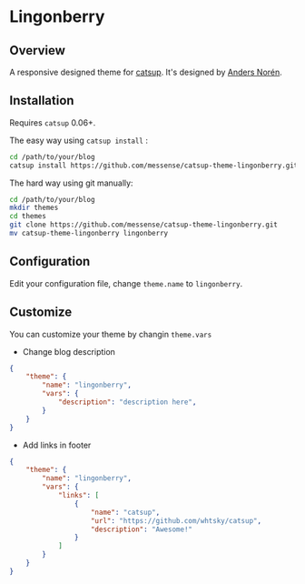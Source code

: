 Lingonberry
===============

## Overview

A responsive designed theme for [catsup](https://github.com/whtsky/catsup). It's designed by [Anders Norén](http://andersnoren.se/).

## Installation

Requires `catsup` 0.06+.

The easy way using ``catsup install`` :

```bash
cd /path/to/your/blog
catsup install https://github.com/messense/catsup-theme-lingonberry.git
```

The hard way using git manually:

```bash
cd /path/to/your/blog
mkdir themes
cd themes
git clone https://github.com/messense/catsup-theme-lingonberry.git
mv catsup-theme-lingonberry lingonberry
```

## Configuration

Edit your configuration file, change `theme.name` to `lingonberry`.

## Customize

You can customize your theme by changin `theme.vars`

+ Change blog description
```json
{
    "theme": {
        "name": "lingonberry",
        "vars": {
            "description": "description here",
        }
    }
}
```

+ Add links in footer
```json
{
    "theme": {
        "name": "lingonberry",
        "vars": {
            "links": [
                {
                    "name": "catsup",
                    "url": "https://github.com/whtsky/catsup",
                    "description": "Awesome!"
                }
            ]
        }
    }
}
```
